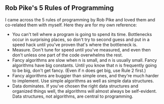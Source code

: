 ## Rob Pike's 5 Rules of Programming

I came across the 5 rules of programming by Rob Pike and loved them and co-related them with myself. Here they are for
my own reference:

- You can't tell where a program is going to spend its time. Bottlenecks occur in surprising places, so don't try to
second guess and put in a speed hack until you've proven that's where the bottleneck is.
- Measure. Don't tune for speed until you've measured, and even then don't unless one part of the code overwhelms the rest.
- Fancy algorithms are slow when n is small, and n is usually small. Fancy algorithms have big constants. Until you know that n is frequently going to be big, don't get fancy. (Even if n does get big, use Rule 2 first.)
- Fancy algorithms are buggier than simple ones, and they're much harder to implement. Use simple algorithms as well as simple data structures.
- Data dominates. If you've chosen the right data structures and organized things well, the algorithms will almost always be self-evident. Data structures, not algorithms, are central to programming.
